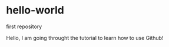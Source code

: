 # hello-world
first repository

Hello,
I am going throught the tutorial to learn how to use Github!
